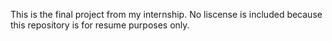 This is the final project from my internship. No liscense is included because this repository is for resume purposes only.
